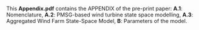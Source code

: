 This **Appendix.pdf** contains the APPENDIX of the pre-print paper:
**A.1**: Nomenclature,
**A.2**: PMSG-based wind turbine state space modelling,
**A.3**: Aggregated Wind Farm State-Space Model,
**B**: Parameters of the model.
